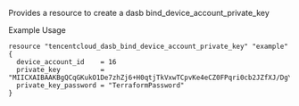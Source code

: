 Provides a resource to create a dasb bind_device_account_private_key

Example Usage

```hcl
resource "tencentcloud_dasb_bind_device_account_private_key" "example" {
  device_account_id    = 16
  private_key          = "MIICXAIBAAKBgQCqGKukO1De7zhZj6+H0qtjTkVxwTCpvKe4eCZ0FPqri0cb2JZfXJ/DgYSF6vUpwmJG8wVQZKjeGcjDOL5UlsuusFncCzWBQ7RKNUSesmQRMSGkVb1/3j+skZ6UtW+5u09lHNsj6tQ51s1SPrCBkedbNf0Tp0GbMJDyR4e9T04ZZwIDAQABAoGAFijko56+qGyN8M0RVyaRAXz++xTqHBLh"
  private_key_password = "TerraformPassword"
}
```